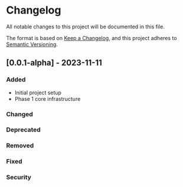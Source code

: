 # Changelog

All notable changes to this project will be documented in this file.

The format is based on [Keep a Changelog](https://keepachangelog.com/en/1.0.0/), and this project adheres to [Semantic Versioning](https://semver.org/spec/v2.0.0.html).

## [0.0.1-alpha] - 2023-11-11

### Added

-   Initial project setup
-   Phase 1 core infrastructure

### Changed

### Deprecated

### Removed

### Fixed

### Security
